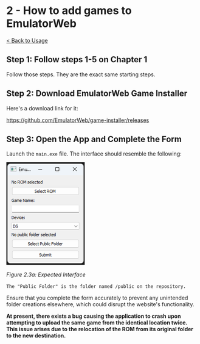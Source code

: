 # 2 - How to add games to EmulatorWeb

[< Back to Usage](README.md)

## Step 1: Follow steps 1-5 on Chapter 1

Follow those steps. They are the exact same starting steps.

## Step 2: Download EmulatorWeb Game Installer

Here's a download link for it:

https://github.com/EmulatorWeb/game-installer/releases


## Step 3: Open the App and Complete the Form
Launch the `main.exe` file. The interface should resemble the following:

![Expected Interface](images/2.3a.png)

*Figure 2.3a: Expected Interface*

    The "Public Folder" is the folder named /public on the repository.

Ensure that you complete the form accurately to prevent any unintended folder creations elsewhere, which could disrupt the website's functionality.

**At present, there exists a bug causing the application to crash upon attempting to upload the same game from the identical location twice. This issue arises due to the relocation of the ROM from its original folder to the new destination.**